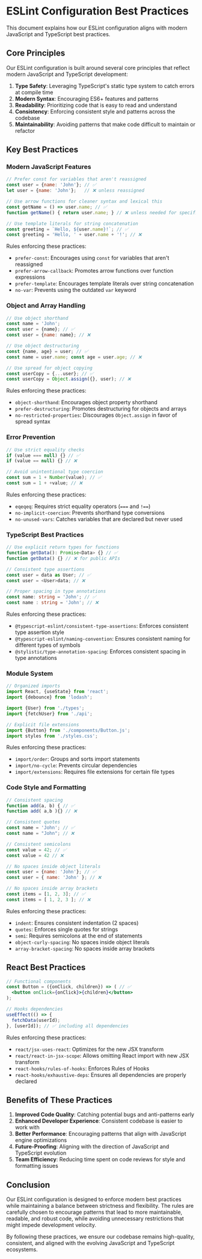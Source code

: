 # ESLint Configuration Best Practices

This document explains how our ESLint configuration aligns with modern JavaScript and TypeScript best practices.

## Core Principles

Our ESLint configuration is built around several core principles that reflect modern JavaScript and TypeScript development:

1. **Type Safety**: Leveraging TypeScript's static type system to catch errors at compile time
2. **Modern Syntax**: Encouraging ES6+ features and patterns
3. **Readability**: Prioritizing code that is easy to read and understand
4. **Consistency**: Enforcing consistent style and patterns across the codebase
5. **Maintainability**: Avoiding patterns that make code difficult to maintain or refactor

## Key Best Practices

### Modern JavaScript Features

```js
// Prefer const for variables that aren't reassigned
const user = {name: 'John'}; // ✅
let user = {name: 'John'};   // ❌ unless reassigned

// Use arrow functions for cleaner syntax and lexical this
const getName = () => user.name; // ✅
function getName() { return user.name; } // ❌ unless needed for specific reasons

// Use template literals for string concatenation
const greeting = `Hello, ${user.name}!`; // ✅
const greeting = 'Hello, ' + user.name + '!'; // ❌
```

Rules enforcing these practices:

- `prefer-const`: Encourages using `const` for variables that aren't reassigned
- `prefer-arrow-callback`: Promotes arrow functions over function expressions
- `prefer-template`: Encourages template literals over string concatenation
- `no-var`: Prevents using the outdated `var` keyword

### Object and Array Handling

```js
// Use object shorthand
const name = 'John';
const user = {name}; // ✅
const user = {name: name}; // ❌

// Use object destructuring
const {name, age} = user; // ✅
const name = user.name; const age = user.age; // ❌

// Use spread for object copying
const userCopy = {...user}; // ✅
const userCopy = Object.assign({}, user); // ❌
```

Rules enforcing these practices:

- `object-shorthand`: Encourages object property shorthand
- `prefer-destructuring`: Promotes destructuring for objects and arrays
- `no-restricted-properties`: Discourages `Object.assign` in favor of spread syntax

### Error Prevention

```js
// Use strict equality checks
if (value === null) {} // ✅
if (value == null) {} // ❌

// Avoid unintentional type coercion
const sum = 1 + Number(value); // ✅
const sum = 1 + +value; // ❌
```

Rules enforcing these practices:

- `eqeqeq`: Requires strict equality operators (`===` and `!==`)
- `no-implicit-coercion`: Prevents shorthand type conversions
- `no-unused-vars`: Catches variables that are declared but never used

### TypeScript Best Practices

```ts
// Use explicit return types for functions
function getData(): Promise<Data> {} // ✅
function getData() {} // ❌ for public APIs

// Consistent type assertions
const user = data as User; // ✅
const user = <User>data; // ❌

// Proper spacing in type annotations
const name: string = 'John'; // ✅
const name : string = 'John'; // ❌
```

Rules enforcing these practices:

- `@typescript-eslint/consistent-type-assertions`: Enforces consistent type assertion style
- `@typescript-eslint/naming-convention`: Ensures consistent naming for different types of symbols
- `@stylistic/type-annotation-spacing`: Enforces consistent spacing in type annotations

### Module System

```js
// Organized imports
import React, {useState} from 'react';
import {debounce} from 'lodash';

import {User} from './types';
import {fetchUser} from './api';

// Explicit file extensions
import {Button} from './components/Button.js';
import styles from './styles.css';
```

Rules enforcing these practices:

- `import/order`: Groups and sorts import statements
- `import/no-cycle`: Prevents circular dependencies
- `import/extensions`: Requires file extensions for certain file types

### Code Style and Formatting

```js
// Consistent spacing
function add(a, b) { // ✅
function add( a,b ){} // ❌

// Consistent quotes
const name = 'John'; // ✅
const name = "John"; // ❌

// Consistent semicolons
const value = 42; // ✅
const value = 42 // ❌

// No spaces inside object literals
const user = {name: 'John'}; // ✅
const user = { name: 'John' }; // ❌

// No spaces inside array brackets
const items = [1, 2, 3]; // ✅
const items = [ 1, 2, 3 ]; // ❌
```

Rules enforcing these practices:

- `indent`: Ensures consistent indentation (2 spaces)
- `quotes`: Enforces single quotes for strings
- `semi`: Requires semicolons at the end of statements
- `object-curly-spacing`: No spaces inside object literals
- `array-bracket-spacing`: No spaces inside array brackets

## React Best Practices

```jsx
// Functional components
const Button = ({onClick, children}) => ( // ✅
  <button onClick={onClick}>{children}</button>
);

// Hooks dependencies
useEffect(() => {
  fetchData(userId);
}, [userId]); // ✅ including all dependencies
```

Rules enforcing these practices:

- `react/jsx-uses-react`: Optimizes for the new JSX transform
- `react/react-in-jsx-scope`: Allows omitting React import with new JSX transform
- `react-hooks/rules-of-hooks`: Enforces Rules of Hooks
- `react-hooks/exhaustive-deps`: Ensures all dependencies are properly declared

## Benefits of These Practices

1. **Improved Code Quality**: Catching potential bugs and anti-patterns early
2. **Enhanced Developer Experience**: Consistent codebase is easier to work with
3. **Better Performance**: Encouraging patterns that align with JavaScript engine optimizations
4. **Future-Proofing**: Aligning with the direction of JavaScript and TypeScript evolution
5. **Team Efficiency**: Reducing time spent on code reviews for style and formatting issues

## Conclusion

Our ESLint configuration is designed to enforce modern best practices while maintaining a balance between strictness and flexibility. The rules are carefully chosen to encourage patterns that lead to more maintainable, readable, and robust code, while avoiding unnecessary restrictions that might impede development velocity.

By following these practices, we ensure our codebase remains high-quality, consistent, and aligned with the evolving JavaScript and TypeScript ecosystems.